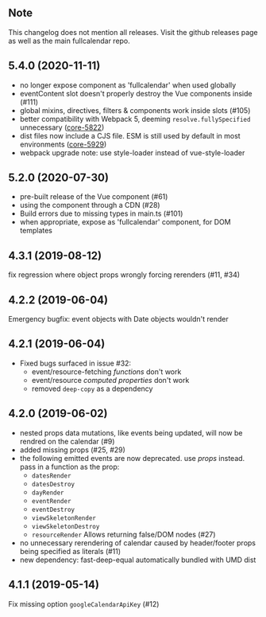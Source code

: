 ## Note

This changelog does not mention all releases.
Visit the github releases page as well as the main fullcalendar repo.

## 5.4.0 (2020-11-11)

- no longer expose component as 'fullcalendar' when used globally
- eventContent slot doesn't properly destroy the Vue components inside (#111)
- global mixins, directives, filters & components work inside slots (#105)
- better compatibility with Webpack 5, deeming `resolve.fullySpecified` unnecessary ([core-5822])
- dist files now include a CJS file. ESM is still used by default in most environments ([core-5929])
- webpack upgrade note: use style-loader instead of vue-style-loader

[core-5822]: https://github.com/fullcalendar/fullcalendar/issues/5822
[core-5929]: https://github.com/fullcalendar/fullcalendar/issues/5929

## 5.2.0 (2020-07-30)

- pre-built release of the Vue component (#61)
- using the component through a CDN (#28)
- Build errors due to missing types in main.ts (#101)
- when appropriate, expose as 'fullcalendar' component, for DOM templates

## 4.3.1 (2019-08-12)

fix regression where object props wrongly forcing rerenders (#11, #34)

## 4.2.2 (2019-06-04)

Emergency bugfix: event objects with Date objects wouldn't render

## 4.2.1 (2019-06-04)

- Fixed bugs surfaced in issue #32:
  - event/resource-fetching *functions* don't work
  - event/resource *computed properties* don't work
  - removed `deep-copy` as a dependency

## 4.2.0 (2019-06-02)

- nested props data mutations, like events being updated,
  will now be rendred on the calendar (#9)
- added missing props (#25, #29)
- the following emitted events are now deprecated.
  use *props* instead. pass in a function as the prop:
  - `datesRender`
  - `datesDestroy`
  - `dayRender`
  - `eventRender`
  - `eventDestroy`
  - `viewSkeletonRender`
  - `viewSkeletonDestroy`
  - `resourceRender`
  Allows returning false/DOM nodes (#27)
- no unnecessary rerendering of calendar caused by header/footer
  props being specified as literals (#11)
- new dependency: fast-deep-equal
  automatically bundled with UMD dist

## 4.1.1 (2019-05-14)

Fix missing option `googleCalendarApiKey` (#12)
